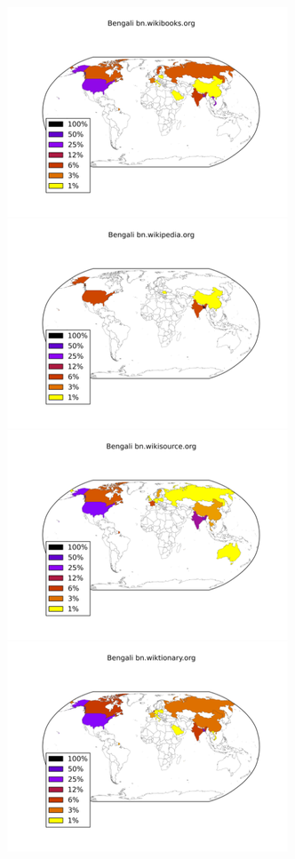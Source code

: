 ![](images/Bengali-bn.wikibooks.org.png)
![](images/Bengali-bn.wikipedia.org.png)
![](images/Bengali-bn.wikisource.org.png)
![](images/Bengali-bn.wiktionary.org.png)
